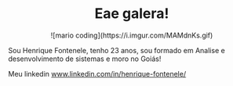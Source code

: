 <h1 align="center">Eae galera!</h1>

<div align="center">
![mario coding](https://i.imgur.com/MAMdnKs.gif)
</div>

Sou Henrique Fontenele, tenho 23 anos, sou formado em Analise e desenvolvimento de sistemas e moro no Goiás! 

Meu linkedin www.linkedin.com/in/henrique-fontenele/
